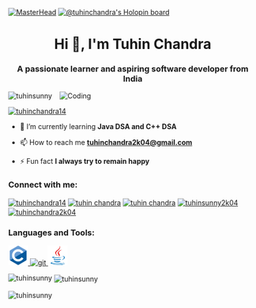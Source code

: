 [![MasterHead](https://as1.ftcdn.net/v2/jpg/01/94/01/00/1000_F_194010093_9tC5JNVsiEOlVDs2F5Y6d0paYrdWTdbT.jpg)](https://tuhinsunny.io)
[![@tuhinchandra's Holopin board](https://holopin.me/tuhinchandra)](https://holopin.io/@tuhinchandra)
<h1 align="center">Hi 👋, I'm Tuhin Chandra</h1>
<h3 align="center">A passionate learner and aspiring software developer from India</h3>
<img align="right" alt="Coding" width="400" src="https://media.tenor.com/2uyENRmiUt0AAAAC/coding.gif">


<p align="left"> <img src="https://komarev.com/ghpvc/?username=tuhinsunny&label=Profile%20views&color=0e75b6&style=flat" alt="tuhinsunny" /> </p>

<p align="left"> <a href="https://twitter.com/tuhinchandra14" target="blank"><img src="https://img.shields.io/twitter/follow/tuhinchandra14?logo=twitter&style=for-the-badge" alt="tuhinchandra14" /></a> </p>

- 🌱 I’m currently learning **Java DSA and C++ DSA**

- 📫 How to reach me **tuhinchandra2k04@gmail.com**

- ⚡ Fun fact **I always try to remain happy**

<h3 align="left">Connect with me:</h3>
<p align="left">
<a href="https://twitter.com/tuhinchandra14" target="blank"><img align="center" src="https://raw.githubusercontent.com/rahuldkjain/github-profile-readme-generator/master/src/images/icons/Social/twitter.svg" alt="tuhinchandra14" height="30" width="40" /></a>
<a href="https://linkedin.com/Tuhin Chandra" target="blank"><img align="center" src="https://raw.githubusercontent.com/rahuldkjain/github-profile-readme-generator/master/src/images/icons/Social/linked-in-alt.svg" alt="tuhin chandra" height="30" width="40" /></a>
<a href="https://fb.com/tuhin chandra" target="blank"><img align="center" src="https://raw.githubusercontent.com/rahuldkjain/github-profile-readme-generator/master/src/images/icons/Social/facebook.svg" alt="tuhin chandra" height="30" width="40" /></a>
<a href="https://instagram.com/tuhinsunny2k04" target="blank"><img align="center" src="https://raw.githubusercontent.com/rahuldkjain/github-profile-readme-generator/master/src/images/icons/Social/instagram.svg" alt="tuhinsunny2k04" height="30" width="40" /></a>
<a href="https://auth.geeksforgeeks.org/user/tuhinchandra2k04" target="blank"><img align="center" src="https://raw.githubusercontent.com/rahuldkjain/github-profile-readme-generator/master/src/images/icons/Social/geeks-for-geeks.svg" alt="tuhinchandra2k04" height="30" width="40" /></a>
</p>

<h3 align="left">Languages and Tools:</h3>
<p align="left"> <a href="https://www.cprogramming.com/" target="_blank" rel="noreferrer"> <img src="https://raw.githubusercontent.com/devicons/devicon/master/icons/c/c-original.svg" alt="c" width="40" height="40"/> </a> <a href="https://git-scm.com/" target="_blank" rel="noreferrer"> <img src="https://www.vectorlogo.zone/logos/git-scm/git-scm-icon.svg" alt="git" width="40" height="40"/> </a> <a href="https://www.java.com" target="_blank" rel="noreferrer"> <img src="https://raw.githubusercontent.com/devicons/devicon/master/icons/java/java-original.svg" alt="java" width="40" height="40"/> </a> </p>

<p><img align="left" src="https://github-readme-stats.vercel.app/api/top-langs?username=tuhinsunny&show_icons=true&locale=en&layout=compact" alt="tuhinsunny" /></p>

<p>&nbsp;<img align="center" src="https://github-readme-stats.vercel.app/api?username=tuhinsunny&show_icons=true&locale=en" alt="tuhinsunny" /></p>

<p><img align="center" src="https://github-readme-streak-stats.herokuapp.com/?user=tuhinsunny&" alt="tuhinsunny" /></p>

